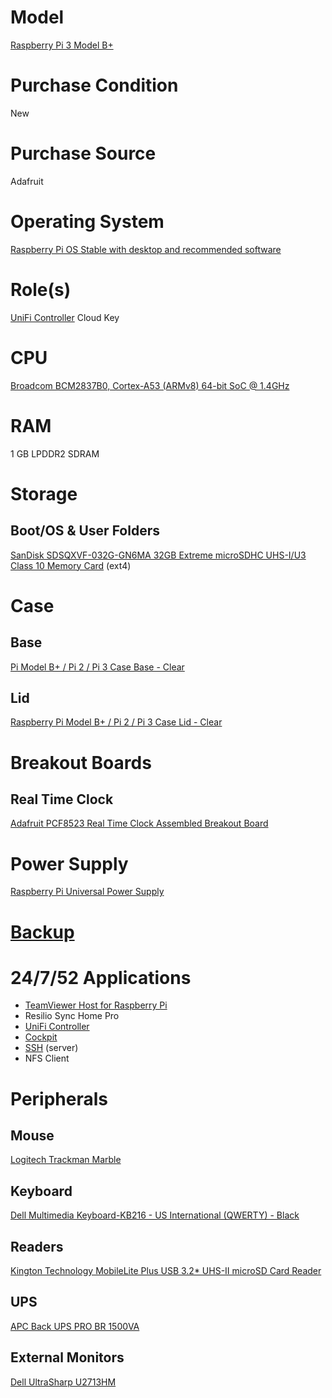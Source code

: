 # Model

[Raspberry Pi 3 Model B+](https://www.raspberrypi.org/products/raspberry-pi-3-model-b-plus/)

# Purchase Condition

New

# Purchase Source

Adafruit

# Operating System

[Raspberry Pi OS Stable with desktop and recommended software](https://www.raspberrypi.org/downloads/raspbian/)

# Role(s)

[UniFi Controller](https://www.ui.com/software/) Cloud Key

# CPU

[Broadcom BCM2837B0, Cortex-A53 (ARMv8) 64-bit SoC @ 1.4GHz](https://www.raspberrypi.org/documentation/hardware/raspberrypi/bcm2837b0/README.md)

# RAM

1 GB LPDDR2 SDRAM

# Storage

## Boot/OS & User Folders

[SanDisk SDSQXVF-032G-GN6MA 32GB Extreme microSDHC UHS-I/U3 Class 10 Memory Card](https://www.newegg.com/sandisk-32gb-microsdhc/p/N82E16820173122?Item=N82E16820173122) (ext4)

# Case

## Base

[Pi Model B+ / Pi 2 / Pi 3 Case Base - Clear](https://www.adafruit.com/product/2253)

## Lid

[Raspberry Pi Model B+ / Pi 2 / Pi 3 Case Lid - Clear](https://www.adafruit.com/product/2257)

# Breakout Boards

## Real Time Clock

[Adafruit PCF8523 Real Time Clock Assembled Breakout Board](https://www.adafruit.com/product/3295)

# Power Supply

[Raspberry Pi Universal Power Supply](https://www.raspberrypi.org/products/raspberry-pi-universal-power-supply/)

# [Backup](https://github.com/jdrch/Hardware/wiki/Mixed-Environment-Multilevel-Backup)

# 24/7/52 Applications

* [TeamViewer Host for Raspberry Pi](https://www.teamviewer.com/en-us/download/linux/)
* Resilio Sync Home Pro
* [UniFi Controller](https://dl.ubnt.com/guides/UniFi/UniFi_Controller_V5_UG.pdf)
* [Cockpit](https://cockpit-project.org/)
* [SSH](https://www.openssh.com/) (server)
* NFS Client

# Peripherals

## Mouse 

[Logitech Trackman Marble](https://www.logitech.com/en-us/product/trackman-marble-business)

## Keyboard

[Dell Multimedia Keyboard-KB216 - US International (QWERTY) - Black](https://www.dell.com/en-us/shop/dell-multimedia-keyboard-kb216-us-international-qwerty-black/apd/580-admt/pc-accessories)

## Readers

[Kington Technology MobileLite Plus USB 3.2* UHS-II microSD Card Reader](https://www.kingston.com/us/memory-card-readers/mobilelite-plus-microsd-reader)

## UPS

[APC Back UPS PRO BR 1500VA](https://github.com/jdrch/Hardware/blob/master/UPS.md#battery-backed-up-devices)

## External Monitors

[Dell UltraSharp U2713HM](https://github.com/jdrch/Hardware/blob/master/Monitors.md#dell-ultrasharp-u2713hm)

